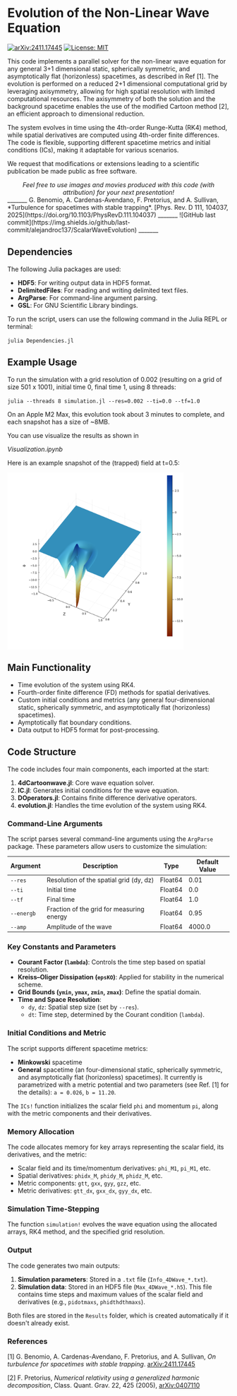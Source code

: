 # **Evolution of the Non-Linear Wave Equation**

[![arXiv:2411.17445](https://img.shields.io/badge/arXiv-2411.17445-b31b1b.svg)](https://arxiv.org/abs/2411.17445) [![License: MIT](https://img.shields.io/badge/License-MIT-yellow.svg)](https://github.com/alejandroc137/ScalarWaveEvolution/License.txt)

This code implements a parallel solver for the non-linear wave equation for any general 3+1 dimensional static, spherically symmetric, and asymptotically flat (horizonless) spacetimes, as described in Ref [1]. The evolution is performed on a reduced 2+1 dimensional computational grid by leveraging axisymmetry, allowing for high spatial resolution with limited computational resources. The axisymmetry of both the solution and the background spacetime enables the use of the modified Cartoon method [2], an efficient approach to dimensional reduction.

The system evolves in time using the 4th-order Runge-Kutta (RK4) method, while spatial derivatives are computed using 4th-order finite differences. The code is flexible, supporting different spacetime metrics and initial conditions (ICs), making it adaptable for various scenarios.

We request that modifications or extensions leading to a scientific publication be made public as free software. 

<center> <em>Feel free to use images and movies produced with this code (with attribution) for your next presentation! </em> </center>
_______
G. Benomio, A. Cardenas-Avendano, F. Pretorius, and A. Sullivan, *Turbulence for spacetimes with stable trapping*.  [Phys. Rev. D 111, 104037, 2025](https://doi.org/10.1103/PhysRevD.111.104037)
_______
![GitHub last commit](https://img.shields.io/github/last-commit/alejandroc137/ScalarWaveEvolution)
_______


## **Dependencies**

The following Julia packages are used:

- **HDF5**: For writing output data in HDF5 format.
- **DelimitedFiles**: For reading and writing delimited text files.
- **ArgParse**: For command-line argument parsing.
- **GSL**: For GNU Scientific Library bindings.

To run the script, users can use the following command in the Julia REPL or terminal:

`julia Dependencies.jl`

## **Example Usage**

To run the simulation with a grid resolution of 0.002 (resulting on a grid of size 501 x 1001), initial time 0, final time 1, using 8 threads:

`julia --threads 8 simulation.jl --res=0.002 --ti=0.0 --tf=1.0`

On an Apple M2 Max, this evolution took about 3 minutes to complete, and each snapshot has a size of ~8MB. 

You can use visualize the results as shown in

<em>Visualization.ipynb</em>

Here is an example snapshot of the (trapped) field at t=0.5:

<img src='Snapshot.png' width="400" align="center">

## **Main Functionality**

- Time evolution of the system using RK4.
- Fourth-order finite difference (FD) methods for spatial derivatives.
- Custom initial conditions and metrics (any general four-dimensional static, spherically symmetric, and asymptotically flat (horizonless) spacetimes).
- Aymptotically flat boundary conditions.
- Data output to HDF5 format for post-processing.

## **Code Structure**

The code includes four main components, each imported at the start:
1. **4dCartoonwave.jl**: Core wave equation solver.
2. **IC.jl**: Generates initial conditions for the wave equation.
3. **DOperators.jl**: Contains finite difference derivative operators.
4. **evolution.jl**: Handles the time evolution of the system using RK4.


### **Command-Line Arguments**
The script parses several command-line arguments using the `ArgParse` package. These parameters allow users to customize the simulation:

| Argument     | Description                                        | Type     | Default Value |
|--------------|----------------------------------------------------|----------|---------------|
| `--res`      | Resolution of the spatial grid (dy, dz)            | Float64  | 0.01          |
| `--ti`       | Initial time                                       | Float64  | 0.0           |
| `--tf`       | Final time                                         | Float64  | 1.0           |
| `--energb`   | Fraction of the grid for measuring energy          | Float64  | 0.95          |
| `--amp`      | Amplitude of the wave                              | Float64  | 4000.0        |

### **Key Constants and Parameters**

- **Courant Factor (`lambda`)**: Controls the time step based on spatial resolution.
- **Kreiss–Oliger Dissipation (`epsKO`)**: Applied for stability in the numerical scheme.
- **Grid Bounds (`ymin`, `ymax`, `zmin`, `zmax`)**: Define the spatial domain.
- **Time and Space Resolution**:
  - `dy`, `dz`: Spatial step size (set by `--res`).
  - `dt`: Time step, determined by the Courant condition (`lambda`).

### **Initial Conditions and Metric**
The script supports different spacetime metrics:
- **Minkowski** spacetime 
- **General** spacetime (an four-dimensional static, spherically symmetric, and asymptotically flat (horizonless) spacetimes). It currently is parametrized with a metric potential and two parameters (see Ref. [1] for the details): `a = 0.026`, `b = 11.20`.

The `ICs!` function initializes the scalar field `phi` and momentum `pi`, along with the metric components and their derivatives.

### **Memory Allocation**
The code allocates memory for key arrays representing the scalar field, its derivatives, and the metric:
- Scalar field and its time/momentum derivatives: `phi_M1`, `pi_M1`, etc.
- Spatial derivatives: `phidx_M`, `phidy_M`, `phidz_M`, etc.
- Metric components: `gtt`, `gxx`, `gyy`, `gzz`, etc.
- Metric derivatives: `gtt_dx`, `gxx_dx`, `gyy_dx`, etc.

### **Simulation Time-Stepping**
The function `simulation!` evolves the wave equation using the allocated arrays, RK4 method, and the specified grid resolution.

### **Output**
The code generates two main outputs:
1. **Simulation parameters**: Stored in a `.txt` file (`Info_4DWave_*.txt`).
2. **Simulation data**: Stored in an HDF5 file (`Max_4DWave_*.h5`). This file contains time steps and maximum values of the scalar field and derivatives (e.g., `pidotmaxs`, `phidthdthmaxs`).

Both files are stored in the `Results` folder, which is created automatically if it doesn't already exist.

### **References**

[1] G. Benomio, A. Cardenas-Avendano, F. Pretorius, and A. Sullivan, *On turbulence for spacetimes with stable trapping*. [arXiv:2411.17445](https://arxiv.org/abs/2411.17445)

[2] F. Pretorius, *Numerical relativity using a generalized harmonic decomposition*, Class. Quant.
Grav. 22, 425 (2005), [arXiv:0407110](https://arxiv.org/abs/gr-qc/0407110)
